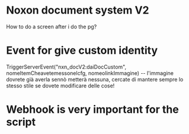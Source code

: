 # Noxon document system V2

How to do a screen after i do the pg?

# Event for give custom identity

TriggerServerEvent("nxn_docV2:daiDocCustom", nomeItemCheavetemessonelcfg, nomeolinkImmagine) -- l'immagine dovrete già averla sennò metterà nessuna, cercate di mantere sempre lo stesso stile se dovete modificare delle cose!

# Webhook is very important for the script